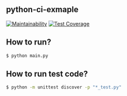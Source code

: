 ## python-ci-exmaple

[![Maintainability](https://api.codeclimate.com/v1/badges/d5430f133844eba32826/maintainability)](https://codeclimate.com/github/FIN443/python-ci-example/maintainability) [![Test Coverage](https://api.codeclimate.com/v1/badges/d5430f133844eba32826/test_coverage)](https://codeclimate.com/github/FIN443/python-ci-example/test_coverage)

## How to run?

```sh
$ python main.py
```

## How to run test code?

```sh
$ python -m unittest discover -p "*_test.py"
```
